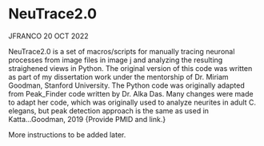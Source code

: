# NeuTrace2.0
JFRANCO
20 OCT 2022

NeuTrace2.0 is a set of macros/scripts for manually tracing neuronal processes from image files in image j and analyzing the resulting straighened views in Python. The original version of this code was written as part of my dissertation work under the mentorship of Dr. Miriam Goodman, Stanford University. The Python code was originally adapted from Peak_Finder code written by Dr. Alka Das. Many changes were made to adapt her code, which was originally used to analyze neurites in adult C. elegans, but peak detection approach is the same as used in Katta...Goodman, 2019 {Provide PMID and link.}

More instructions to be added later. 
